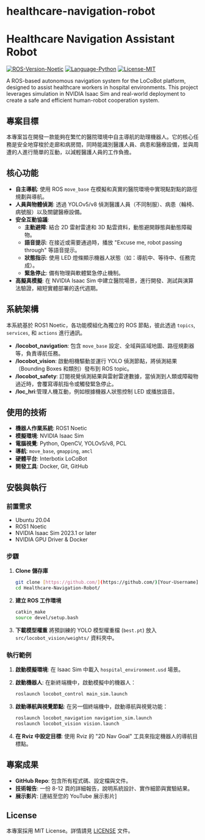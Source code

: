 # healthcare-navigation-robot

# Healthcare Navigation Assistant Robot

[![ROS-Version-Noetic](https://img.shields.io/badge/ROS-Noetic-blueviolet)](http://wiki.ros.org/noetic)
[![Language-Python](https://img.shields.io/badge/Language-Python-blue)](https://www.python.org/)
[![License-MIT](https://img.shields.io/badge/License-MIT-green.svg)](https://opensource.org/licenses/MIT)

A ROS-based autonomous navigation system for the LoCoBot platform, designed to assist healthcare workers in hospital environments. This project leverages simulation in NVIDIA Isaac Sim and real-world deployment to create a safe and efficient human-robot cooperation system.



## 專案目標

本專案旨在開發一款能夠在繁忙的醫院環境中自主導航的助理機器人。它的核心任務是安全地穿梭於走廊和病房間，同時能識別醫護人員、病患和醫療設備，並與周遭的人進行簡單的互動，以減輕醫護人員的工作負擔。

## 核心功能

* **自主導航**: 使用 ROS `move_base` 在模擬和真實的醫院環境中實現點對點的路徑規劃與導航。
* **人員與物體偵測**: 透過 YOLOv5/v8 偵測醫護人員（不同制服）、病患（輪椅、病號服）以及關鍵醫療設備。
* **安全互動協議**:
    * **主動避障**: 結合 2D 雷射雷達和 3D 點雲資料，動態避開靜態與動態障礙物。
    * **語音提示**: 在接近或需要通過時，播放 "Excuse me, robot passing through" 等語音提示。
    * **狀態指示**: 使用 LED 燈條顯示機器人狀態（如：導航中、等待中、任務完成）。
    * **緊急停止**: 備有物理與軟體緊急停止機制。
* **高擬真模擬**: 在 NVIDIA Isaac Sim 中建立醫院場景，進行開發、測試與演算法驗證，縮短實體部署的迭代週期。

## 系統架構

本系統基於 ROS1 Noetic，各功能模組化為獨立的 ROS 節點，彼此透過 `topics`, `services`, 和 `actions` 進行通訊。

* **/locobot_navigation**: 包含 `move_base` 設定、全域與區域地圖、路徑規劃器等，負責導航任務。
* **/locobot_vision**: 啟動相機驅動並運行 YOLO 偵測節點，將偵測結果（Bounding Boxes 和類別）發布到 ROS topic。
* **/locobot_safety**: 訂閱視覺偵測結果與雷射雷達數據，當偵測到人類或障礙物過近時，會覆寫導航指令或觸發緊急停止。
* **/loc_hri**:管理人機互動，例如根據機器人狀態控制 LED 或播放語音。

## 使用的技術

* **機器人作業系統**: ROS1 Noetic
* **模擬環境**: NVIDIA Isaac Sim
* **電腦視覺**: Python, OpenCV, YOLOv5/v8, PCL
* **導航**: `move_base`, `gmapping`, `amcl`
* **硬體平台**: Interbotix LoCoBot
* **開發工具**: Docker, Git, GitHub

## 安裝與執行

### 前置需求

* Ubuntu 20.04
* ROS1 Noetic
* NVIDIA Isaac Sim 2023.1 or later
* NVIDIA GPU Driver & Docker

### 步驟

1.  **Clone 儲存庫**
    ```bash
    git clone [https://github.com/](https://github.com/)[Your-Username]/Healthcare-Navigation-Robot.git
    cd Healthcare-Navigation-Robot/
    ```

2.  **建立 ROS 工作環境**
    ```bash
    catkin_make
    source devel/setup.bash
    ```

3.  **下載模型權重**
    將預訓練的 YOLO 模型權重檔 (`best.pt`) 放入 `src/locobot_vision/weights/` 資料夾中。

### 執行範例

1.  **啟動模擬環境**:
    在 Isaac Sim 中載入 `hospital_environment.usd` 場景。

2.  **啟動機器人**:
    在新終端機中，啟動模擬中的機器人：
    ```bash
    roslaunch locobot_control main_sim.launch
    ```

3.  **啟動導航與視覺節點**:
    在另一個終端機中，啟動導航與視覺功能：
    ```bash
    roslaunch locobot_navigation navigation_sim.launch
    roslaunch locobot_vision vision.launch
    ```

4.  **在 Rviz 中設定目標**:
    使用 Rviz 的 "2D Nav Goal" 工具來指定機器人的導航目標點。

## 專案成果

* **GitHub Repo**: 包含所有程式碼、設定檔與文件。
* **技術報告**: 一份 8-12 頁的詳細報告，說明系統設計、實作細節與實驗結果。
* **展示影片**: [連結至您的 YouTube 展示影片]

## License

本專案採用 MIT License。詳情請見 [LICENSE](LICENSE) 文件。
